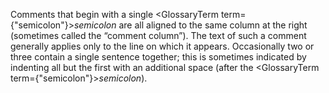  



Comments that begin with a single <GlossaryTerm  term={"semicolon"}><i>semicolon</i></GlossaryTerm> are all aligned to the same column at the right (sometimes called the “comment column”). The text of such a comment generally applies only to the line on which it appears. Occasionally two or three contain a single sentence together; this is sometimes indicated by indenting all but the first with an additional space (after the <GlossaryTerm  term={"semicolon"}><i>semicolon</i></GlossaryTerm>).  







